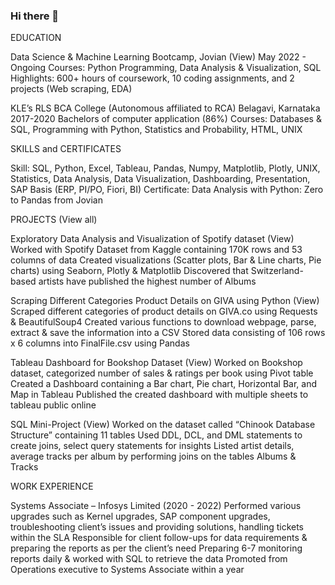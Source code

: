 ### Hi there 👋
EDUCATION

Data Science & Machine Learning Bootcamp, Jovian (View)                                           May 2022 - Ongoing
Courses: Python Programming, Data Analysis & Visualization, SQL
Highlights: 600+ hours of coursework, 10 coding assignments, and 2 projects (Web scraping, EDA)

KLE’s RLS BCA College (Autonomous affiliated to RCA) Belagavi, Karnataka		       2017-2020
Bachelors of computer application (86%)
Courses: Databases & SQL, Programming with Python, Statistics and Probability, HTML, UNIX

SKILLS and CERTIFICATES

Skill: SQL, Python, Excel, Tableau, Pandas, Numpy, Matplotlib, Plotly, UNIX, Statistics, Data Analysis, Data Visualization, Dashboarding, Presentation, SAP Basis (ERP, PI/PO, Fiori, BI)
Certificate: Data Analysis with Python: Zero to Pandas from Jovian

PROJECTS (View all)

Exploratory Data Analysis and Visualization of Spotify dataset (View)
Worked with Spotify Dataset from Kaggle containing 170K rows and 53 columns of data
Created visualizations (Scatter plots, Bar & Line charts, Pie charts) using Seaborn, Plotly & Matplotlib
Discovered that Switzerland-based artists have published the highest number of Albums

Scraping Different Categories Product Details on GIVA using Python (View)
Scraped different categories of product details on GIVA.co using Requests & BeautifulSoup4
Created various functions to download webpage, parse, extract & save the information into a CSV
Stored data consisting of 106 rows x 6 columns into FinalFile.csv using Pandas

Tableau Dashboard for Bookshop Dataset (View)
Worked on Bookshop dataset, categorized number of sales  & ratings per book using Pivot table
Created a Dashboard containing a Bar chart, Pie chart, Horizontal Bar, and Map in Tableau
Published the created dashboard with multiple sheets to tableau public online 

SQL Mini-Project (View)
Worked on the dataset called “Chinook Database Structure” containing 11 tables
Used DDL, DCL, and DML statements to create joins, select query statements for insights 
Listed artist details, average tracks per album by performing joins on the tables Albums & Tracks

WORK EXPERIENCE

Systems Associate – Infosys Limited                                                                                                           (2020 - 2022)
Performed various upgrades such as Kernel upgrades, SAP component upgrades, troubleshooting client’s issues and providing solutions, handling tickets within the SLA
Responsible for client follow-ups for data requirements & preparing the reports as per the client’s need
Preparing 6-7 monitoring reports daily & worked with SQL to retrieve the data
Promoted from Operations executive to Systems Associate within a year

<!--
**Sushmamb9/Sushmamb9** is a ✨ _special_ ✨ repository because its `README.md` (this file) appears on your GitHub profile.

Here are some ideas to get you started:

- 🔭 I’m currently working on ...
- 🌱 I’m currently learning ...
- 👯 I’m looking to collaborate on ...
- 🤔 I’m looking for help with ...
- 💬 Ask me about ...
- 📫 How to reach me: ...
- 😄 Pronouns: ...
- ⚡ Fun fact: ...
-->
